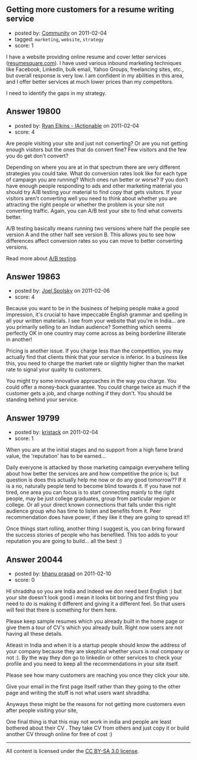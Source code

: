 ## Getting more customers for a resume writing service

- posted by: [Community](https://stackexchange.com/users/-1/-1-community) on 2011-02-04
- tagged: `marketing`, `website`, `strategy`
- score: 1

I have a website providing online resume and cover letter services ([resumesquare.com](http://resumesquare.com)). I have used various inbound marketing techniques like Facebook, Linkedin, bulk email, Yahoo Groups, freelancing sites, etc., but overall response is very low. I am confident in my abilities in this area, and I offer better services at much lower prices than my competitors. 

I need to identify the gaps in my strategy.




## Answer 19800

- posted by: [Ryan Elkins - IActionable](https://stackexchange.com/users/-1/2566-ryan-elkins-iactionable) on 2011-02-04
- score: 4

<p>Are people visiting your site and just not converting? Or are you not getting enough visitors but the ones that do convert fine? Few visitors and the few you do get don't convert?</p>

<p>Depending on where you are at in that spectrum there are very different strategies you could take. What do conversion rates look like for each type of campaign you are running? Which ones run better or worse? If you don't have enough people responding to ads and other marketing material you should try A/B testing your material to find copy that gets visitors. If your visitors aren't converting well you need to think about whether you are attracting the right people or whether the problem is your site not converting traffic. Again, you can A/B test your site to find what converts better. </p>

<p>A/B testing basically means running two versions where half the people see version A and the other half see version B. This allows you to see how differences affect conversion rates so you can move to better converting versions. </p>

<p>Read more about <a href="http://en.wikipedia.org/wiki/A/B_testing" rel="nofollow">A/B testing</a>.</p>



## Answer 19863

- posted by: [Joel Spolsky](https://stackexchange.com/users/-1/4335-joel-spolsky) on 2011-02-06
- score: 4

Because you want to be in the business of helping people make a good impression, it's crucial to have impeccable English grammar and spelling in all your written materials. I see from your website that you're in India... are you primarily selling to an Indian audience? Something which seems perfectly OK in one country may come across as being borderline illiterate in another!

Pricing is another issue. If you charge less than the competition, you may actually find that clients think that your service is inferior. In a business like this, you need to charge the market rate or slightly higher than the market rate to signal your quality to customers.

You might try some innovative approaches in the way you charge. You could offer a money-back guarantee. You could charge twice as much if the customer gets a job, and charge nothing if they don't. You should be standing behind your service. 


## Answer 19799

- posted by: [kristack](https://stackexchange.com/users/-1/7037-kristack) on 2011-02-04
- score: 1

When you are at the initial stages and no support from a high fame brand value, the 'reputation' has to be earned...

Daily everyone is attacked by those marketing campaign everywhere telling about how better the services are and how competitive the price is; but question is does this actually help me now or do any good tomorrow?? If it is a no, naturally people tend to become blind towards it. 
If you have not tired, one area you can focus is to start connecting mainly to the right people, may be just college graduates, group from particular region or college. Or all your direct known connections that falls under this right audience group who has time to listen and benefits from it. 
Peer recommendation does have power, if they like it they are going to spread it!! 

Once things start rolling, another thing I suggest is, you can bring forward the success stories of people who has benefited. This too adds to your reputation you are going to build...
all the best :)


## Answer 20044

- posted by: [bhanu prasad](https://stackexchange.com/users/-1/7050-bhanu-prasad) on 2011-02-10
- score: 0

HI shraddha so you are India and indeed we don need best English :) but your site doesn't look good i mean it looks bit boring and first thing you need to do is making it different and giving it a different feel. So that users will feel that there is something for them here.

Please keep sample resumes which you already built in the home page or give them a tour of CV's which you already built. Right now users are not having all these details.

Atleast in India and when it is a startup people should know the address of your company because they are skeptical whether yours is real company or not :). By the way they don go to linkedin or other services to check your profile and you need to keep all the recommendations in your site itself.

Please see how many customers are reaching you once they click your site.


Give your email in the first page itself rather than they going to the other page and writing the stuff is not what users want shraddha.

Anyways these might be the reasons for not getting more customers even after people visiting your site,

One final thing is that this may not work in india and people are least bothered about their CV . They take CV from others and just copy it or build another CV through online for free of cost :)





---

All content is licensed under the [CC BY-SA 3.0 license](https://creativecommons.org/licenses/by-sa/3.0/).
